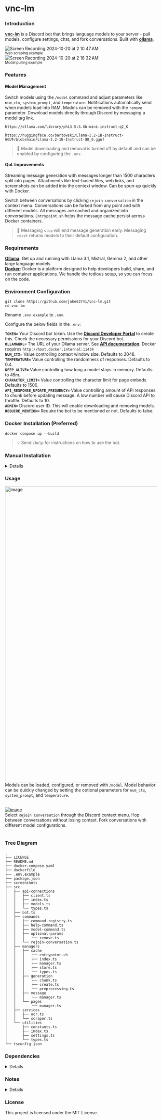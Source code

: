 # vnc-lm

### Introduction
[**vnc-lm**](https://github.com/jake83741/vnc-lm) is a Discord bot that brings language models to your server - pull models, configure settings, chat, and fork conversations. Built with [**ollama**](https://github.com/ollama/ollama).

![Screen Recording 2024-10-20 at 2 10 47 AM](https://github.com/user-attachments/assets/bd4eadaa-f1e5-4c06-975e-33ed74fd7de1)
<br> <sup>Web scraping example</sup>
<br>
![Screen Recording 2024-10-20 at 2 18 32 AM](https://github.com/user-attachments/assets/283c51ea-ad05-4a20-8cf1-c3a241b8e6e8)
<br> <sup>Model pulling example</sup>

### Features
#### Model Management
Switch models using the `/model` command and adjust parameters like `num_ctx`, `system_prompt`, and `temperature`. Notifications automatically send when models load into RAM. Models can be removed with the `remove` parameter. Download models directly through Discord by messaging a model tag link.

```
https://ollama.com/library/phi3.5:3.8b-mini-instruct-q2_K
```

```
https://huggingface.co/bartowski/Llama-3.2-1B-Instruct-GGUF/blob/main/Llama-3.2-1B-Instruct-Q8_0.gguf
```

> 🚧 Model downloading and removal is turned off by default and can be enabled by configuring the `.env`. 
 
#### QoL Improvements
Streaming message generation with messages longer than 1500 characters split into pages. Attachments like text-based files, web links, and screenshots can be added into the context window. Can be spun-up quickly with Docker.

Switch between conversations by clicking `rejoin conversation` in the context menu. Conversations can be forked from any point and with different models. All messages are cached and organized into conversations. `Entrypoint.sh` helps the message cache persist across Docker containers. 

> 🚥 Messaging `stop` will end message generation early. Messaging `reset` returns models to their default configuration.

### Requirements 
[**Ollama**](https://github.com/ollama/ollama): Get up and running with Llama 3.1, Mistral, Gemma 2, and other large language models. <br>
[**Docker**](https://www.docker.com/): Docker is a platform designed to help developers build, share, and run container applications. We handle the tedious setup, so you can focus on the code.

### Environment Configuration
```
git clone https://github.com/jake83741/vnc-lm.git
cd vnc-lm
```

Rename `.env.example` to `.env`.

Configure the below fields in the `.env`: 

**`TOKEN=`** Your Discord bot token. Use the [**Discord Developer Portal**](https://discord.com/developers/applications/) to create this. Check the necessary permissions for your Discord bot.<br>
**`OLLAMAURL=`** The URL of your Ollama server. See [**API documentation**](https://github.com/ollama/ollama/blob/main/docs/api.md#request). Docker requires `http://host.docker.internal:11434`<br>
**`NUM_CTX=`** Value controlling context window size. Defaults to 2048.<br>
**`TEMPERATURE=`** Value controlling the randomness of responses. Defaults to 0.4.<br>
**`KEEP_ALIVE=`** Value controlling how long a model stays in memory. Defaults to 45m.<br>
**`CHARACTER_LIMIT=`** Value controlling the character limit for page embeds. Defaults to 1500.<br>
**`API_RESPONSE_UPDATE_FREQUENCY=`** Value controlling amount of API responses to chunk before updating message. A low number will cause Discord API to throttle. Defaults to 10.<br>
**`ADMIN=`** Discord user ID. This will enable downloading and removing models.<br>
**`REQUIRE_MENTION=`** Require the bot to be mentioned or not. Defaults to false.<br>

### Docker Installation (Preferred)
```
docker compose up --build
```

> 💡 Send `/help` for instructions on how to use the bot.

### Manual Installation
<details>
<br>

 ```
npm install
npm run build
npm start
 ```
</details>

### Usage

[<img width="977" alt="image" src="https://github.com/user-attachments/assets/38e254cc-b6b5-4de1-b3a9-59176e133e09">
](https://github.com/jake83741/vnc-lm/blob/main/imgs/366593695-38e254cc-b6b5-4de1-b3a9-59176e133e09.png?raw=true)
<br> 
Models can be loaded, configured, or removed with `/model`.  Model behavior can be quickly changed by setting the optional parameters for `num_ctx`, `system_prompt`, and `temperature`. 
<br>
<br>


[![image](https://github.com/user-attachments/assets/7f629653-48ff-46f8-9ee9-ed306cceea55)
](https://github.com/jake83741/vnc-lm/blob/main/imgs/365389934-7f629653-48ff-46f8-9ee9-ed306cceea55.png?raw=true)
<br> 
Select `Rejoin Conversation` through the Discord context menu. Hop between conversations without losing context. Fork conversations with different model configurations.
<br>
<br>


### Tree Diagram
```console
.
├── LICENSE
├── README.md
├── docker-compose.yaml
├── dockerfile
├── .env.example
├── package.json
├── screenshots
├── src
│   ├── api-connections
│   │   ├── client.ts
│   │   ├── index.ts
│   │   ├── models.ts
│   │   └── types.ts
│   ├── bot.ts
│   ├── commands
│   │   ├── command-registry.ts
│   │   ├── help-command.ts
│   │   ├── model-command.ts
│   │   ├── optional-params
│   │   │   └── remove.ts
│   │   └── rejoin-conversation.ts
│   ├── managers
│   │   ├── cache
│   │   │   ├── entrypoint.sh
│   │   │   ├── index.ts
│   │   │   ├── manager.ts
│   │   │   ├── store.ts
│   │   │   └── types.ts
│   │   ├── generation
│   │   │   ├── chunk.ts
│   │   │   ├── create.ts
│   │   │   └── preprocessing.ts
│   │   ├── message
│   │   │   └── manager.ts
│   │   └── pages
│   │       └── manager.ts
│   ├── services
│   │   ├── ocr.ts
│   │   └── scraper.ts
│   └── utilities
│       ├── constants.ts
│       ├── index.ts
│       ├── settings.ts
│       └── types.ts
└── tsconfig.json
```

### Dependencies
<details>
<br>
 
1. [**Axios**](https://github.com/axios/axios): Promise based HTTP client for the browser and node.js.
2. [**Discord.js**](https://github.com/discordjs/discord.js): A powerful JavaScript library for interacting with the Discord API.
3. [**dotenv**](https://github.com/motdotla/dotenv): Loads environment variables from .env for nodejs projects.
4. [**tesseract.js**](https://github.com/naptha/tesseract.js): A javascript library that gets words in almost any language out of images.
5. [**jsdom**](https://github.com/jsdom/jsdom): A JavaScript implementation of various web standards, for use with Node.js
6. [**readbility**](https://github.com/mozilla/readability): A standalone version of the readability lib

</details>

### Notes
<details>
<br>

1. Attachments with large amounts of text require a higher `num_ctx` value to work properly.
2. The bot uses OCR to scrape text from screenshots. It does not support multi-modal models currently. 

</details>

### License
This project is licensed under the MIT License.
